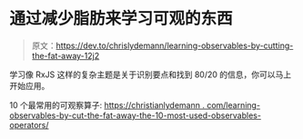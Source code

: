 # 通过减少脂肪来学习可观的东西

> 原文：<https://dev.to/chrislydemann/learning-observables-by-cutting-the-fat-away-12j2>

学习像 RxJS 这样的复杂主题是关于识别要点和找到 80/20 的信息，你可以马上开始应用。

10 个最常用的可观察算子:
[https://christianlydemann . com/learning-observables-by-cut-the-fat-away-the-10-most-used-observables-operators/](https://christianlydemann.com/learning-observables-by-cutting-the-fat-away-the-10-most-used-observable-operators/)
